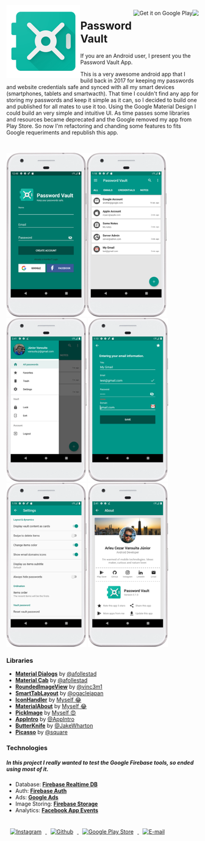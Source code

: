 <!-- Library Logo -->
<img src="/app/src/main/res/mipmap-xxxhdpi/green_vault.png?raw=true" align="left" hspace="1" vspace="1">


<a href='https://ko-fi.com/A406JCM' target='_blank' align="right"><img align="right" height='36' src='https://az743702.vo.msecnd.net/cdn/kofi4.png?v=f'/></a><a href='https://play.google.com/store/apps/details?id=com.vansuita.passwordvault' target='_blank' align="right"><img align="right" height='45' src='https://play.google.com/intl/en_us/badges/static/images/badges/en_badge_web_generic.png' alt='Get it on Google Play' /></a>

# Password Vault


If you are an Android user, I present you the Password Vault App.

This is a very awesome android app that I build back in 2017 for keeping my passwords and website credentials safe and synced with all my smart devices (smartphones, tablets and smartwacth). That time I couldn't find any app for storing my passwords and keep it simple as it can, so I decided to build one and published for all mates to use it too. Using the Google Material Design I could build an very simple and intuitive UI. As time passes some libraries and resources became deprecated and the Google removed my app from Play Store. So now I'm refactoring and chanding some features to fits Google requeriments and republish this app. 

</br>

<img src="/published/screenshots/framed/login.png" height='auto' width='210'/><img src="/published/screenshots/framed/list.png" height='auto' width='210'/>
<img src="/published/screenshots/framed/menu.png" height='auto' width='210'/>
<img src="/published/screenshots/framed/adding.png" height='auto' width='210'/>
<img src="/published/screenshots/framed/settings.png" height='auto' width='210'/>
<img src="/published/screenshots/framed/about.png" height='auto' width='210'/>


### Libraries

- __[Material Dialogs](https://github.com/afollestad/material-dialogs)__ by [@afollestad](https://github.com/afollestad)
- __[Material Cab](https://github.com/afollestad/material-cab)__ by [@afollestad](https://github.com/afollestad)
- __[RoundedImageView](https://github.com/vinc3m1/RoundedImageView)__ by [@vinc3m1](https://github.com/vinc3m1)
- __[SmartTabLayout](https://github.com/ogaclejapan/SmartTabLayout)__ by [@ogaclejapan](https://github.com/ogaclejapan)
- __[IconHandler](https://github.com/jrvansuita/IconHandler)__ by [Myself 😂](https://github.com/jrvansuita)
- __[MaterialAbout](https://github.com/jrvansuita/MaterialAbout)__ by [Myself 😂](https://github.com/jrvansuita)
- __[PickImage](https://github.com/jrvansuita/PickImage)__ by [Myself 😍](https://github.com/jrvansuita)
- __[AppIntro](https://github.com/AppIntro/AppIntro)__ by [@AppIntro](https://github.com/AppIntro)
- __[ButterKnife](https://github.com/JakeWharton/butterknife)__ by [@JakeWharton](https://github.com/JakeWharton)
- __[Picasso](https://github.com/square/picasso)__ by [@square](https://github.com/square)


### Technologies
##### In this project I really wanted to test the Google Firebase tools, so ended using most of it.

- Database: __[Firebase Realtime DB](https://firebase.google.com/products/realtime-database)__
- Auth: __[Firebase Auth](https://firebase.google.com/products/auth)__
- Ads: __[Google Ads](https://ads.google.com/)__
- Image Storing: __[Firebase Storage](https://firebase.google.com/products/storage)__
- Analytics:  __[Facebook App Events](https://developers.facebook.com/docs/app-events/overview/)__


#

<a href="https://www.instagram.com/jnrvans/" target="_blank">
  <img src="https://camo.githubusercontent.com/c9dacf0f25a1489fdbc6c0d2b41cda58b77fa210a13a886d6f99e027adfbd358/68747470733a2f2f6564656e742e6769746875622e696f2f537570657254696e7949636f6e732f696d616765732f7376672f696e7374616772616d2e737667" alt="Instagram" witdh="44" height="44" hspace="10">
</a>
<a href="https://github.com/jrvansuita" target="_blank">
  <img src="https://camo.githubusercontent.com/b079fe922f00c4b86f1b724fbc2e8141c468794ce8adbc9b7456e5e1ad09c622/68747470733a2f2f6564656e742e6769746875622e696f2f537570657254696e7949636f6e732f696d616765732f7376672f6769746875622e737667" alt="Github" witdh="44" height="44" hspace="10">
</a>
<a href="https://play.google.com/store/apps/dev?id=8002078663318221363" target="_blank">
  <img src="https://camo.githubusercontent.com/8ce12185c778e13eed2073e7a6aba042ce5092d4d41744e7052e0fc16363c386/68747470733a2f2f6564656e742e6769746875622e696f2f537570657254696e7949636f6e732f696d616765732f7376672f676f6f676c655f706c61792e737667" alt="Google Play Store" witdh="44" height="44" hspace="10">
</a>
<a href="mailto:vansuita.jr@gmail.com" target="_blank" >
  <img src="https://camo.githubusercontent.com/4a3dd8d10a27c272fd04b2ce8ed1a130606f95ea6a76b5e19ce8b642faa18c27/68747470733a2f2f6564656e742e6769746875622e696f2f537570657254696e7949636f6e732f696d616765732f7376672f676d61696c2e737667" alt="E-mail" witdh="44" height="44" hspace="10">
</a>
